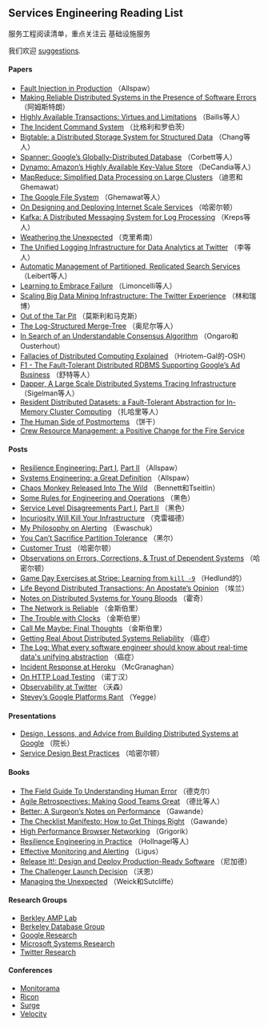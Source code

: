 <div class="github-widget" data-repo="mmcgrana/services-engineering"></div>

## Services Engineering Reading List

服务工程阅读清单，重点关注云
基础设施服务

我们欢迎 [suggestions](https://github.com/mmcgrana/services-engineering/blob/master/CONTRIBUTING.md).

#### Papers

* [Fault Injection in Production](http://queue.acm.org/detail.cfm?id=2353017) （Allspaw）
* [Making Reliable Distributed Systems in the Presence of Software Errors](http://www.erlang.org/download/armstrong_thesis_2003.pdf) （阿姆斯特朗）
* [Highly Available Transactions: Virtues and Limitations](http://www.bailis.org/papers/hat-vldb2014.pdf) （Bailis等人）
* [The Incident Command System](http://www.high-reliability.org/files/The_Incident_Command_System.pdf) （比格利和罗伯茨）
* [Bigtable: a Distributed Storage System for Structured Data](http://www.read.seas.harvard.edu/~kohler/class/cs239-w08/chang06bigtable.pdf) （Chang等人）
* [Spanner: Google’s Globally-Distributed Database](http://research.google.com/archive/spanner-osdi2012.pdf) （Corbett等人）
* [Dynamo: Amazon’s Highly Available Key-Value Store](http://www.read.seas.harvard.edu/~kohler/class/cs239-w08/decandia07dynamo.pdf) （DeCandia等人）
* [MapReduce: Simplified Data Processing on Large Clusters](http://research.google.com/archive/mapreduce-osdi04.pdf) （迪恩和Ghemawat）
* [The Google File System](http://research.google.com/archive/gfs-sosp2003.pdf) （Ghemawat等人）
* [On Designing and Deploying Internet Scale Services](http://mvdirona.com/jrh/talksAndPapers/JamesRH_Lisa.pdf) （哈密尔顿）
* [Kafka: A Distributed Messaging System for Log Processing](http://research.microsoft.com/en-us/UM/people/srikanth/netdb11/netdb11papers/netdb11-final12.pdf) （Kreps等人）
* [Weathering the Unexpected](http://queue.acm.org/detail.cfm?id=2371516) （克里希南）
* [The Unified Logging Infrastructure for Data Analytics at Twitter](http://vldb.org/pvldb/vol5/p1771_georgelee_vldb2012.pdf) （李等人）
* [Automatic Management of Partitioned, Replicated Search Services](http://citeseerx.ist.psu.edu/viewdoc/download?doi=10.1.1.222.1862&rep=rep1&type=pdf) （Leibert等人）
* [Learning to Embrace Failure](http://best.dtu.dk/SC13/p20-casestudy.pdf) （Limoncelli等人）
* [Scaling Big Data Mining Infrastructure: The Twitter Experience](http://www.kdd.org/sites/default/files/issues/14-2-2012-12/V14-02-02-Lin.pdf) （林和瑞博）
* [Out of the Tar Pit](http://shaffner.us/cs/papers/tarpit.pdf) （莫斯利和马克斯）
* [The Log-Structured Merge-Tree](http://www.cs.umb.edu/~poneil/lsmtree.pdf) （奥尼尔等人）
* [In Search of an Understandable Consensus Algorithm](https://ramcloud.stanford.edu/wiki/download/attachments/11370504/raft.pdf) （Ongaro和Ousterhout）
* [Fallacies of Distributed Computing Explained](http://www.rgoarchitects.com/Files/fallacies.pdf) （Hriotem-Gal的-OSH）
* [F1 - The Fault-Tolerant Distributed RDBMS Supporting Google’s Ad Business](http://research.google.com/pubs/archive/38125.pdf) （舒特等人）
* [Dapper, A Large Scale Distributed Systems Tracing Infrastructure](http://research.google.com/pubs/archive/36356.pdf) （Sigelman等人）
* [Resident Distributed Datasets: a Fault-Tolerant Abstraction for In-Memory Cluster Computing](https://www.usenix.org/system/files/conference/nsdi12/nsdi12-final138.pdf) （扎哈里等人）
* [The Human Side of Postmortems](https://docs.google.com/file/d/0Byl4UKRYLErDVlJMNDNjaThiR2M/edit) （饼干）
* [Crew Resource Management: a Positive Change for the Fire Service](http://www.iaff.org/06news/NearMissKit/6.%20Crew%20Resource%20Management/CRM.pdf)


#### Posts

* [Resilience Engineering: Part I](http://www.kitchensoap.com/2011/04/07/resilience-engineering-part-i/), [Part II](http://www.kitchensoap.com/2012/06/18/resilience-engineering-part-ii-lenses/) （Allspaw）
* [Systems Engineering: a Great Definition](http://www.kitchensoap.com/2011/07/18/systems-engineering-great-definition/) （Allspaw）
* [Chaos Monkey Released Into The Wild](http://techblog.netflix.com/2012/07/chaos-monkey-released-into-wild.html) （Bennett和Tseitlin）
* [Some Rules for Engineering and Operations](http://blog.b3k.us/2012/01/24/some-rules.html) （黑色）
* [Service Level Disagreements Part I](http://blog.b3k.us/2009/07/15/service-level-disagreements.html), [Part II](http://blog.b3k.us/2009/07/16/service-level-disagreements-2.html) （黑色）
* [Incuriosity Will Kill Your Infrastructure](http://yellerapp.com/posts/2015-03-16-incuriosity-killed-the-infrastructure.html) （克雷福德）
* [My Philosophy on Alerting](https://docs.google.com/document/d/199PqyG3UsyXlwieHaqbGiWVa8eMWi8zzAn0YfcApr8Q/edit#heading=h.whsaboyw21nk) （Ewaschuk）
* [You Can’t Sacrifice Partition Tolerance](http://codahale.com/you-cant-sacrifice-partition-tolerance/) （黑尔）
* [Customer Trust](http://perspectives.mvdirona.com/2013/01/15/CustomerTrust.aspx) （哈密尔顿）
* [Observations on Errors, Corrections, & Trust of Dependent Systems](http://perspectives.mvdirona.com/2012/02/26/ObservationsOnErrorsCorrectionsTrustOfDependentSystems.aspx) （哈密尔顿）
* [Game Day Exercises at Stripe: Learning from `kill -9`](https://stripe.com/blog/game-day-exercises-at-stripe) （Hedlund的）
* [Life Beyond Distributed Transactions: An Apostate’s Opinion](http://cs.brown.edu/courses/cs227/archives/2012/papers/weaker/cidr07p15.pdf) （埃兰）
* [Notes on Distributed Systems for Young Bloods](http://www.somethingsimilar.com/2013/01/14/notes-on-distributed-systems-for-young-bloods/) （霍奇）
* [The Network is Reliable](http://aphyr.com/posts/288-the-network-is-reliable) （金斯伯里）
* [The Trouble with Clocks](http://aphyr.com/posts/299-the-trouble-with-timestamps) （金斯伯里）
* [Call Me Maybe: Final Thoughts](http://aphyr.com/posts/286-call-me-maybe-final-thoughts) （金斯伯里）
* [Getting Real About Distributed Systems Reliability](http://blog.empathybox.com/post/19574936361/getting-real-about-distributed-system-reliability) （癌症）
* [The Log: What every software engineer should know about real-time data's unifying abstraction](http://engineering.linkedin.com/distributed-systems/log-what-every-software-engineer-should-know-about-real-time-datas-unifying) （癌症）
* [Incident Response at Heroku](https://blog.heroku.com/archives/2014/5/9/incident-response-at-heroku) （McGranaghan）
* [On HTTP Load Testing](http://www.mnot.net/blog/2011/05/18/http_benchmark_rules) （诺丁汉）
* [Observability at Twitter](https://blog.twitter.com/2013/observability-at-twitter) （沃森）
* [Stevey’s Google Platforms Rant](https://plus.google.com/112678702228711889851/posts/eVeouesvaVX) （Yegge）

#### Presentations

* [Design, Lessons, and Advice from Building Distributed Systems at Google](http://www.cs.cornell.edu/projects/ladis2009/talks/dean-keynote-ladis2009.pdf) （院长）
* [Service Design Best Practices](http://www.mvdirona.com/jrh/TalksAndPapers/JamesHamilton_POA20090226.pdf) （哈密尔顿）

#### Books

* [The Field Guide To Understanding Human Error](http://www.amazon.com/Field-Guide-Understanding-Human-Error/dp/0754648265) （德克尔）
* [Agile Retrospectives: Making Good Teams Great](http://www.amazon.com/Agile-Retrospectives-Making-Teams-Great/dp/0977616649) （德比等人）
* [Better: A Surgeon’s Notes on Performance](http://www.amazon.com/dp/0312427654) （Gawande）
* [The Checklist Manifesto: How to Get Things Right](http://www.amazon.com/The-Checklist-Manifesto-ebook/dp/B0030V0PEW) （Gawande）
* [High Performance Browser Networking](http://chimera.labs.oreilly.com/books/1230000000545/index.html) （Grigorik）
* [Resilience Engineering in Practice](http://www.amazon.com/Resilience-Engineering-Practice-Ashgate-Studies/dp/1409410358/) （Hollnagel等人）
* [Effective Monitoring and Alerting](http://www.amazon.com/Effective-Monitoring-Alerting-For-Operations/dp/1449333524) （Ligus）
* [Release It!: Design and Deploy Production-Ready Software](http://www.amazon.com/Release-It-Production-Ready-Pragmatic-Programmers/dp/0978739213) （尼加德）
* [The Challenger Launch Decision](http://www.amazon.com/The-Challenger-Launch-Decision-Technology/dp/0226851761) （沃恩）
* [Managing the Unexpected](http://www.amazon.com/gp/product/B004IK9U4U) （Weick和Sutcliffe）

#### Research Groups

* [Berkley AMP Lab](https://amplab.cs.berkeley.edu/)
* [Berkeley Database Group](http://db.cs.berkeley.edu/w/)
* [Google Research](http://research.google.com/)
* [Microsoft Systems Research](http://research.microsoft.com/en-US/groups/sr/default.aspx)
* [Twitter Research](https://engineering.twitter.com/research)

#### Conferences

* [Monitorama](http://monitorama.com/)
* [Ricon](http://ricon.io/)
* [Surge](http://surge.omniti.com/)
* [Velocity](http://velocityconf.com/)
